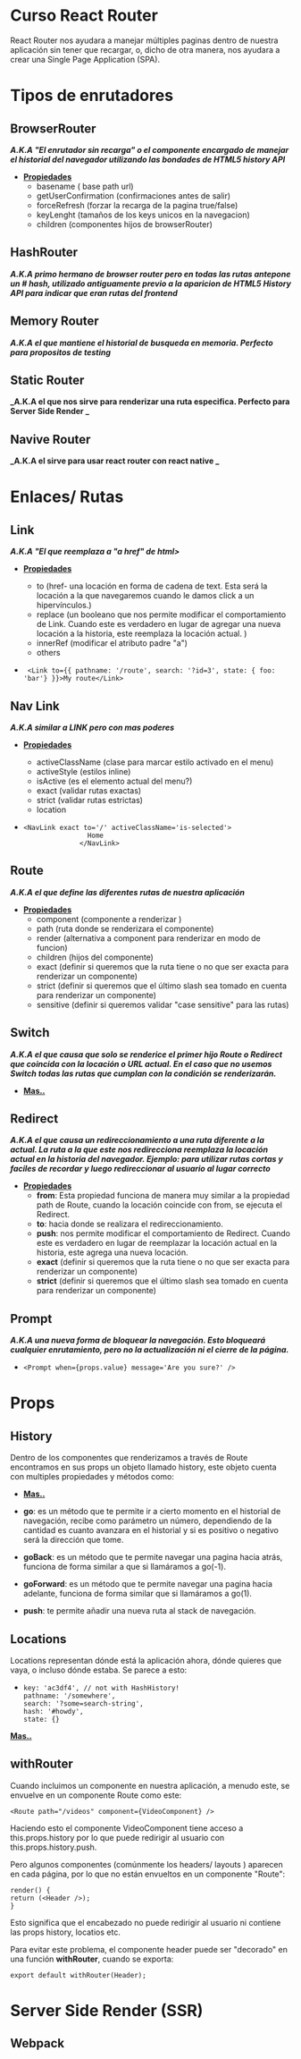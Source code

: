 # Curso React Router

React Router nos ayudara a manejar múltiples paginas dentro de nuestra aplicación sin tener que recargar, o, dicho de otra manera, nos ayudara a crear una Single Page Application (SPA).

# Tipos de enrutadores

## **BrowserRouter**

**_A.K.A "El enrutador sin recarga" o el componente encargado de manejar el historial del navegador utilizando las bondades de HTML5 history API_**

- [**Propiedades**](https://reactrouter.com/web/api/BrowserRouter)
  - basename ( base path url)
  - getUserConfirmation (confirmaciones antes de salir)
  - forceRefresh (forzar la recarga de la pagina true/false)
  - keyLenght (tamaños de los keys unicos en la navegacion)
  - children (componentes hijos de browserRouter)

## **HashRouter**

**_A.K.A primo hermano de browser router pero en todas las rutas antepone un # hash, utilizado antiguamente previo a la aparicion de HTML5 History API para indicar que eran rutas del frontend_**

## **Memory Router**

**_A.K.A el que mantiene el historial de busqueda en memoria. Perfecto para propositos de testing_**

## **Static Router**

**_A.K.A el que nos sirve para renderizar una ruta especifica. Perfecto para Server Side Render _**

## **Navive Router**

**_A.K.A el sirve para usar react router con react native _**

# Enlaces/ Rutas

## **Link**

**_A.K.A "El que reemplaza a "a href" de html>_**

- [**Propiedades**](https://reactrouter.com/web/api/Link)

  - to (href- una locación en forma de cadena de text. Esta será la locación a la que navegaremos cuando le damos click a un hipervínculos.)
  - replace (un booleano que nos permite modificar el comportamiento de Link. Cuando este es verdadero en lugar de agregar una nueva locación a la historia, este reemplaza la locación actual.
    )
  - innerRef (modificar el atributo padre "a")
  - others

- ```
   <Link to={{ pathname: '/route', search: '?id=3', state: { foo: 'bar'} }}>My route</Link>
  ```

## **Nav Link**

**_A.K.A similar a LINK pero con mas poderes_**

- [**Propiedades**](https://reactrouter.com/web/api/NavLink)

  - activeClassName (clase para marcar estilo activado en el menu)
  - activeStyle (estilos inline)
  - isActive (es el elemento actual del menu?)
  - exact (validar rutas exactas)
  - strict (validar rutas estrictas)
  - location

- ```
  <NavLink exact to='/' activeClassName='is-selected'>
                  Home
                </NavLink>
  ```

## **Route**

**_A.K.A el que define las diferentes rutas de nuestra aplicación_**

- [**Propiedades**](https://reactrouter.com/web/api/Route)
  - component (componente a renderizar )
  - path (ruta donde se renderizara el componente)
  - render (alternativa a component para renderizar en modo de funcion)
  - children (hijos del componente)
  - exact (definir si queremos que la ruta tiene o no que ser exacta para renderizar un componente)
  - strict (definir si queremos que el último slash sea tomado en cuenta para renderizar un componente)
  - sensitive (definir si queremos validar "case sensitive" para las rutas)

## **Switch**

**_A.K.A el que causa que solo se renderice el primer hijo Route o Redirect que coincida con la locación o URL actual.
En el caso que no usemos Switch todas las rutas que cumplan con la condición se renderizarán._**

- [**Mas..**](https://reactrouter.com/web/api/Switch)

## **Redirect**

**_A.K.A el que causa un redireccionamiento a una ruta diferente a la actual. La ruta a la que este nos redirecciona reemplaza la locación actual en la historia del navegador. Ejemplo: para utilizar rutas cortas y faciles de recordar y luego redireccionar al usuario al lugar correcto_**

- [**Propiedades**](https://reactrouter.com/web/api/Redirect)
  - **from**: Esta propiedad funciona de manera muy similar a la propiedad path de Route, cuando la locación coincide con from, se ejecuta el Redirect.
  - **to**: hacia donde se realizara el redireccionamiento.
  - **push**: nos permite modificar el comportamiento de Redirect. Cuando este es verdadero en lugar de reemplazar la locación actual en la historia, este agrega una nueva locación.
  - **exact** (definir si queremos que la ruta tiene o no que ser exacta para renderizar un componente)
  - **strict** (definir si queremos que el último slash sea tomado en cuenta para renderizar un componente)

## Prompt

**_A.K.A una nueva forma de bloquear la navegación. Esto bloqueará cualquier enrutamiento, pero no la actualización ni el cierre de la página._**

- ```
  <Prompt when={props.value} message='Are you sure?' />
  ```

# Props

## History

Dentro de los componentes que renderizamos a través de Route encontramos en sus props un objeto llamado history, este objeto cuenta con multiples propiedades y métodos como:

- [**Mas..**](https://reactrouter.com/web/api/history)

- **go**: es un método que te permite ir a cierto momento en el historial de navegación, recibe como parámetro un número, dependiendo de la cantidad es cuanto avanzara en el historial y si es positivo o negativo será la dirección que tome.
- **goBack**: es un método que te permite navegar una pagina hacia atrás, funciona de forma similar a que si llamáramos a go(-1).
- **goForward**: es un método que te permite navegar una pagina hacia adelante, funciona de forma similar que si llamáramos a go(1).
- **push**: te permite añadir una nueva ruta al stack de navegación.

## Locations

Locations representan dónde está la aplicación ahora, dónde quieres que vaya, o incluso dónde estaba. Se parece a esto:

- ```
  key: 'ac3df4', // not with HashHistory!
  pathname: '/somewhere',
  search: '?some=search-string',
  hash: '#howdy',
  state: {}
  ```

[**Mas..**](https://reactrouter.com/web/api/location)

## withRouter

Cuando incluimos un componente en nuestra aplicación, a menudo este, se envuelve en un componente Route como este:

```
<Route path="/videos" component={VideoComponent} />
```

Haciendo esto el componente VideoComponent tiene acceso a this.props.history por lo que puede redirigir al usuario con this.props.history.push.

Pero algunos componentes (comúnmente los headers/ layouts ) aparecen en cada página, por lo que no están envueltos en un componente "Route":

```
render() {
return (<Header />);
}
```

Esto significa que el encabezado no puede redirigir al usuario ni contiene las props history, locatios etc.

Para evitar este problema, el componente header puede ser "decorado" en una función **withRouter**, cuando se exporta:

```
export default withRouter(Header);
```

# Server Side Render (SSR)

## Webpack
